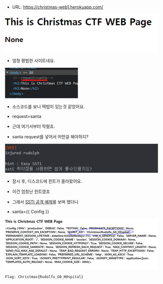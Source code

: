 * URL: https://christmas-web1.herokuapp.com/

![alt Injured1](https://github.com/simnple/Christmas_ctf/blob/main/WEB/imgs/Injured1.png)
* 엄청 평범한 사이트네요.

![alt Injured2](https://github.com/simnple/Christmas_ctf/blob/main/WEB/imgs/Injured2.png)
* 소스코드를 보니 떡밥이 있는것 같았어요.
* request=santa

* 근데 여기서부터 막혔죠.
* santa request를 넣어서 어떤걸 해야하지?

![alt Injured3](https://github.com/simnple/Christmas_ctf/blob/main/WEB/imgs/Injured3.png)
* 잠시 후, 디스코드에 힌트가 올라왔어요.
* 이건 엄청난 힌트였죠

* 그래서 [SSTI 공격 예제](https://me2nuk.com/SSTI-Vulnerability/ "SSTI 공격")를 보며 했더니
* santa={{ Config }}

![alt Injured4](https://github.com/simnple/Christmas_ctf/blob/main/WEB/imgs/Injured4.png)
```
Flag: Christmas{Rudolfu_G0_H0spital}
```